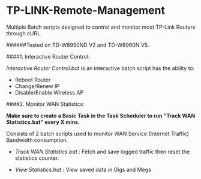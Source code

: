 TP-LINK-Remote-Management
=========================

Multiple Batch scripts designed to control and monitor most TP-Link Routers through cURL.

######Tested on TD-W8950ND V2 and TD-W8960N V5.

####1. Interactive Router Control:

  *Interactive Router Control.bat* is an interactive batch script has the ability to:

* Reboot Router
* Change/Renew IP
* Disable/Enable Wireless AP

####2. Monitor WAN Statistics:

 **Make sure to create a Basic Task in the Task Scheduler to run "Track WAN Statistics.bat" every X mins.**

  Consists of 2 batch scripts used to monitor WAN Service (Internet Traffic) Bandwidth consumption.

* *Track WAN Statistics.bat* : Fetch and save logged traffic then reset the statistics counter.

* *View Statistics.bat* : View saved data in Gigs and Megs
